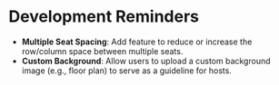 # Development Reminders

- **Multiple Seat Spacing**: Add feature to reduce or increase the row/column space between multiple seats.
- **Custom Background**: Allow users to upload a custom background image (e.g., floor plan) to serve as a guideline for hosts.
